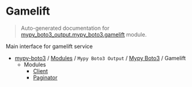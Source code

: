 # Gamelift

> Auto-generated documentation for [mypy_boto3_output.mypy_boto3.gamelift](https://github.com/vemel/mypy_boto3/blob/master/mypy_boto3_output/mypy_boto3/gamelift/__init__.py) module.

Main interface for gamelift service

- [mypy-boto3](../../../README.md#mypy_boto3) / [Modules](../../../MODULES.md#mypy-boto3-modules) / `Mypy Boto3 Output` / [Mypy Boto3](../index.md#mypy-boto3) / Gamelift
    - Modules
        - [Client](client.md#client)
        - [Paginator](paginator.md#paginator)
